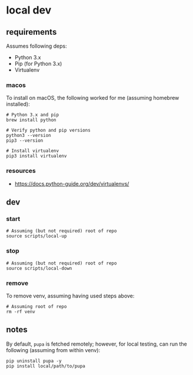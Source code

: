 # local dev

## requirements

Assumes following deps:

- Python 3.x
- Pip (for Python 3.x)
- Virtualenv

### macos

To install on macOS, the following worked for me
(assuming homebrew installed):

```shell
# Python 3.x and pip
brew install python

# Verify python and pip versions
python3 --version
pip3 --version

# Install virtualenv
pip3 install virtualenv
```

### resources

- https://docs.python-guide.org/dev/virtualenvs/

## dev

### start

```shell
# Assuming (but not required) root of repo
source scripts/local-up
```

### stop

```shell
# Assuming (but not required) root of repo
source scripts/local-down
```

### remove

To remove venv, assuming having used steps above:

```shell
# Assuming root of repo
rm -rf venv
```

## notes

By default, `pupa` is fetched remotely; however, for
local testing, can run the following (assuming from
within venv):

```shell
pip uninstall pupa -y
pip install local/path/to/pupa
```
